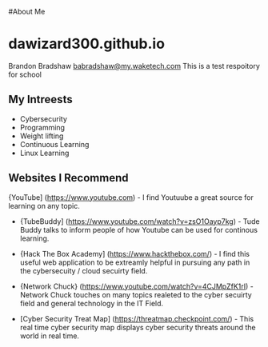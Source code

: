 #About Me

# dawizard300.github.io
Brandon Bradshaw babradshaw@my.waketech.com
This is a test respoitory for school

## My Intreests 
- Cybersecurity 
- Programming 
- Weight lifting
- Continuous Learning
- Linux Learning

## Websites I Recommend
{YouTube] (https://www.youtube.com) - I find Youtuube a great source for learning on any topic. 
- {TubeBuddy] (https://www.youtube.com/watch?v=zsO1Oayp7kg) - Tude Buddy talks to inform people of how Youtube can be used for continous learning. 

- {Hack The Box Academy] (https://www.hackthebox.com/) - I find this useful web application to be extreamly helpful in pursuing any path in the cybersecuity / cloud secuirty field.

- {Network Chuck} (https://www.youtube.com/watch?v=4CJMpZfK1rI) - Network Chuck touches on many topics realeted to the cyber secuirty field and general technology in the IT Field.

- [Cyber Security Treat Map] (https://threatmap.checkpoint.com/) - This real time cyber security map displays cyber security threats around the world in real time. 
